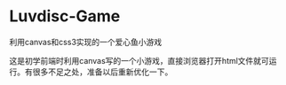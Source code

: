 # Luvdisc-Game
利用canvas和css3实现的一个爱心鱼小游戏

这是初学前端时利用canvas写的一个小游戏，直接浏览器打开html文件就可运行。有很多不足之处，准备以后重新优化一下。
